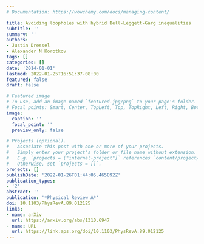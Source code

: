 ```yaml
---
# Documentation: https://wowchemy.com/docs/managing-content/

title: Avoiding loopholes with hybrid Bell-Leggett-Garg inequalities
subtitle: ''
summary: ''
authors:
- Justin Dressel
- Alexander N Korotkov
tags: []
categories: []
date: '2014-01-01'
lastmod: 2022-01-25T16:51:37-08:00
featured: false
draft: false

# Featured image
# To use, add an image named `featured.jpg/png` to your page's folder.
# Focal points: Smart, Center, TopLeft, Top, TopRight, Left, Right, BottomLeft, Bottom, BottomRight.
image:
  caption: ''
  focal_point: ''
  preview_only: false

# Projects (optional).
#   Associate this post with one or more of your projects.
#   Simply enter your project's folder or file name without extension.
#   E.g. `projects = ["internal-project"]` references `content/project/deep-learning/index.md`.
#   Otherwise, set `projects = []`.
projects: []
publishDate: '2022-01-26T01:44:05.465892Z'
publication_types:
- '2'
abstract: ''
publication: '*Physical Review A*'
doi: 10.1103/PhysRevA.89.012125
links:
- name: arXiv
  url: https://arxiv.org/abs/1310.6947
- name: URL
  url: https://link.aps.org/doi/10.1103/PhysRevA.89.012125
---
```

